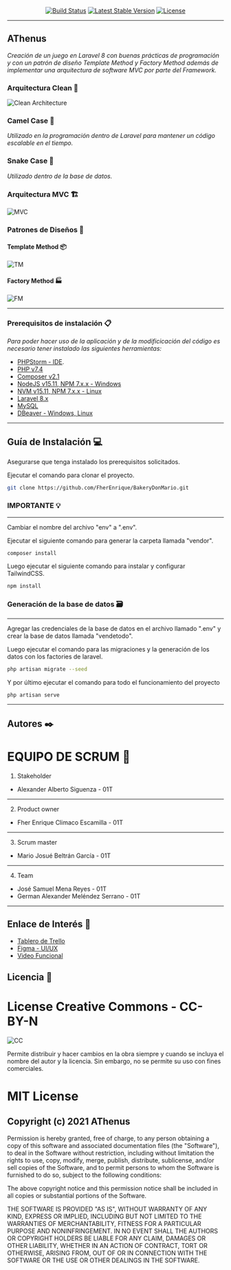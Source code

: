 

<p align="center">
<a href="https://travis-ci.org/laravel/framework"><img src="https://travis-ci.org/laravel/framework.svg" alt="Build Status"></a>
<a href="https://packagist.org/packages/laravel/framework"><img src="https://img.shields.io/packagist/v/laravel/framework" alt="Latest Stable Version"></a>
<a href="https://packagist.org/packages/laravel/framework"><img src="https://img.shields.io/packagist/l/laravel/framework" alt="License"></a>
</p>

__________________________________________________________________

## AThenus 

_Creación de un juego en Laravel 8 con buenas prácticas de programación y con un patrón de diseño Template Method y Factory Method además de implementar una arquitectura de software MVC por parte del Framework._


### Arquitectura Clean :hammer:

![Clean Architecture](https://miro.medium.com/max/800/1*0R0r00uF1RyRFxkxo3HVDg.png)

### Camel Case :camel:

_Utilizado en la programación dentro de Laravel para mantener un código escalable en el tiempo._

### Snake Case :snake:

_Utilizado dentro de la base de datos._

### Arquitectura MVC :building_construction:

![MVC](https://miro.medium.com/max/3840/1*W8l3eAbfJRzRLVkipzAMVw.png)

### Patrones de Diseños :art:

#### Template Method :package:

![TM](https://www.researchgate.net/profile/Amnon-Eden/publication/258568562/figure/fig22/AS:669479994404872@1536627877735/11-UML-Class-diagram-of-the-structure-of-the-Template-Method-pattern.ppm)

#### Factory Method :factory:

![FM](https://programmerlib.com/wp-content/uploads/2020/07/factorypattern.png)

___________________________________________________________________

### Prerequisitos de instalación 📋

_Para poder hacer uso de la aplicación y de la modificicación del código es necesario tener instalado las siguientes herramientas:_

- [PHPStorm - IDE](https://www.jetbrains.com/es-es/phpstorm/).
- [PHP v7.4](https://www.php.net/downloads)
- [Composer v2.1](https://getcomposer.org/download/)
- [NodeJS v15.11, NPM 7.x.x - Windows](https://nodejs.org/es/download/)
- [NVM v15.11, NPM 7.x.x - Linux](https://github.com/nvm-sh/nvm)
- [Laravel 8.x](https://laravel.com/docs/8.x/installation)
- [MySQL](https://www.mysql.com/downloads/)
- [DBeaver - Windows, Linux](https://dbeaver.io/)

________________________________________________

## Guía de Instalación 💻

Asegurarse que tenga instalado los prerequisitos solicitados.

Ejecutar el comando para clonar el proyecto.

```bash
git clone https://github.com/FherEnrique/BakeryDonMario.git
```

### IMPORTANTE :bulb:

_____________________________

Cambiar el nombre del archivo "env" a ".env".

Ejecutar el siguiente comando para generar la carpeta llamada "vendor".

```bash
composer install
```

Luego ejecutar el siguiente comando para instalar y configurar TailwindCSS.

```bash
npm install
```
### Generación de la base de datos :card_file_box:

______________________________________________

Agregar las credenciales de la base de datos en el archivo llamado ".env" y crear la base de datos llamada "vendetodo".

Luego ejecutar el comando para las migraciones y la generación de los datos con los factories de laravel.

```bash
php artisan migrate --seed
```

Y por último ejecutar el comando para todo el funcionamiento del proyecto

```bash
php artisan serve
```
___________________________________________________

## Autores ✒️


EQUIPO DE SCRUM :busts_in_silhouette:
=======================================
1. Stakeholder

- Alexander Alberto Siguenza - 01T
----------------------------------------------

2. Product owner

- Fher Enrique Climaco Escamilla - 01T
----------------------------------------------

3. Scrum master

- Mario Josué Beltrán García - 01T
----------------------------------------------

4. Team

- José Samuel Mena Reyes - 01T
- German Alexander Meléndez Serrano - 01T
-----------------------------------------------

## Enlace de Interés :eyes:

- [Tablero de Trello](https://trello.com/b/zl3plzcs/iso-team)
- [Figma - UI/UX](https://www.figma.com/file/ZZVnysgPTLi3GzCMPKAVZm/Proyecto-Athenus-UI-UX?node-id=0%3A1)
- [Video Funcional]()

## Licencia 📄

License Creative Commons - CC-BY-N
==============================

![CC](https://upload.wikimedia.org/wikipedia/commons/thumb/9/99/Cc-by-nc_icon.svg/1200px-Cc-by-nc_icon.svg.png)

Permite distribuir y hacer cambios en la obra siempre y cuando se incluya el nombre del autor y la licencia. Sin embargo, no se permite su uso con fines comerciales.

MIT License
===================

Copyright (c) 2021 AThenus
-------------------------------------------------

Permission is hereby granted, free of charge, to any person obtaining
a copy of this software and associated documentation files (the
"Software"), to deal in the Software without restriction, including
without limitation the rights to use, copy, modify, merge, publish,
distribute, sublicense, and/or sell copies of the Software, and to
permit persons to whom the Software is furnished to do so, subject to
the following conditions:

The above copyright notice and this permission notice shall be
included in all copies or substantial portions of the Software.

THE SOFTWARE IS PROVIDED "AS IS", WITHOUT WARRANTY OF ANY KIND,
EXPRESS OR IMPLIED, INCLUDING BUT NOT LIMITED TO THE WARRANTIES OF
MERCHANTABILITY, FITNESS FOR A PARTICULAR PURPOSE AND
NONINFRINGEMENT. IN NO EVENT SHALL THE AUTHORS OR COPYRIGHT HOLDERS BE
LIABLE FOR ANY CLAIM, DAMAGES OR OTHER LIABILITY, WHETHER IN AN ACTION
OF CONTRACT, TORT OR OTHERWISE, ARISING FROM, OUT OF OR IN CONNECTION
WITH THE SOFTWARE OR THE USE OR OTHER DEALINGS IN THE SOFTWARE.


